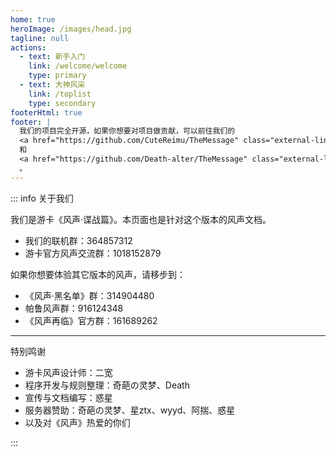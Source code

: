 ```yaml
---
home: true
heroImage: /images/head.jpg
tagline: null
actions:
  - text: 新手入门
    link: /welcome/welcome
    type: primary
  - text: 大神风采
    link: /toplist
    type: secondary
footerHtml: true
footer: |
  我们的项目完全开源，如果你想要对项目做贡献，可以前往我们的
  <a href="https://github.com/CuteReimu/TheMessage" class="external-link" target="_blank" rel="noopener noreferrer" style="text-decoration: underline;">服务端代码仓库</a>
  和
  <a href="https://github.com/Death-alter/TheMessage" class="external-link" target="_blank" rel="noopener noreferrer" style="text-decoration: underline;">客户端代码仓库</a>
  。
---
```


::: info 关于我们

我们是游卡《风声·谍战篇》。本页面也是针对这个版本的风声文档。
- 我们的联机群：364857312
- 游卡官方风声交流群：1018152879

如果你想要体验其它版本的风声，请移步到：

- 《风声·黑名单》群：314904480
- 帕鲁风声群：916124348
- 《风声再临》官方群：161689262

---

<p class="hint-container-title">特别鸣谢</p>

- 游卡风声设计师：二宽
- 程序开发与规则整理：奇葩の灵梦、Death
- 宣传与文档编写：惑星
- 服务器赞助：奇葩の灵梦、星ztx、wyyd、阿揣、惑星
- 以及对《风声》热爱的你们

:::
